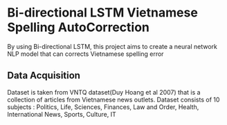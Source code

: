 # Bi-directional LSTM Vietnamese Spelling AutoCorrection
 By using Bi-directional LSTM, this project aims to create a neural network NLP model that can corrects Vietnamese spelling error 

## Data Acquisition
Dataset is taken from VNTQ dataset(Duy Hoang et al 2007) that is a collection of articles from Vietnamese news outlets. Dataset consists of 10 subjects : Politics, Life, Sciences, Finances, Law and Order, Health, International News, Sports, Culture, IT
